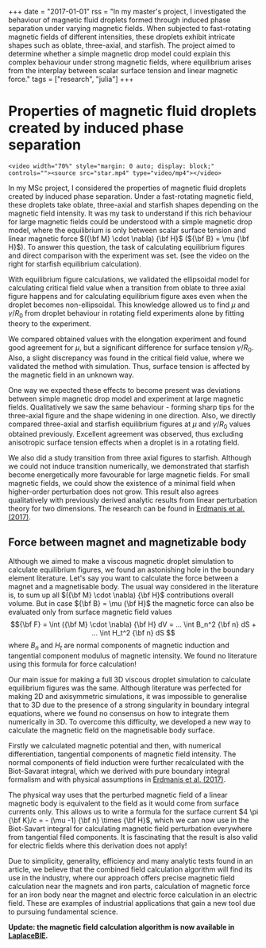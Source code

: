 +++
date = "2017-01-01"
rss = "In my master's project, I investigated the behaviour of magnetic fluid droplets formed through induced phase separation under varying magnetic fields. When subjected to fast-rotating magnetic fields of different intensities, these droplets exhibit intricate shapes such as oblate, three-axial, and starfish. The project aimed to determine whether a simple magnetic drop model could explain this complex behaviour under strong magnetic fields, where equilibrium arises from the interplay between scalar surface tension and linear magnetic force."
tags = ["research", "julia"]
+++

# Properties of magnetic fluid droplets created by induced phase separation

~~~
<video width="70%" style="margin: 0 auto; display: block;" controls=""><source src="star.mp4" type="video/mp4"></video>
~~~

In my MSc project, I considered the properties of magnetic fluid droplets created by induced phase separation. Under a fast-rotating magnetic field, these droplets take oblate, three-axial and starfish shapes depending on the magnetic field intensity. It was my task to understand if this rich behaviour for large magnetic fields could be understood with a simple magnetic drop model, where the equilibrium is only between scalar surface tension and linear magnetic force $({\bf M} \cdot \nabla) {\bf H}$ (${\bf B} = \mu {\bf H}$). To answer this question, the task of calculating equilibrium figures and direct comparison with the experiment was set. (see the video on the right for starfish equilibrium calculation).

With equilibrium figure calculations, we validated the ellipsoidal model for calculating critical field value when a transition from oblate to three axial figure happens and for calculating equilibrium figure axes even when the droplet becomes non-ellipsoidal. This knowledge allowed us to find $\mu$ and $\gamma/R_0$ from droplet behaviour in rotating field experiments alone by fitting theory to the experiment.

We compared obtained values with the elongation experiment and found good agreement for $\mu$, but a significant difference for surface tension $\gamma/R_0$. Also, a slight discrepancy was found in the critical field value, where we validated the method with simulation. Thus, surface tension is affected by the magnetic field in an unknown way.

One way we expected these effects to become present was deviations between simple magnetic drop model and experiment at large magnetic fields. Qualitatively we saw the same behaviour - forming sharp tips for the three-axial figure and the shape widening in one direction. Also, we directly compared three-axial and starfish equilibrium figures at $\mu$ and $\gamma/R_0$ values obtained previously. Excellent agreement was observed, thus excluding anisotropic surface tension effects when a droplet is in a rotating field. 

We also did a study transition from three axial figures to starfish. Although we could not induce transition numerically, we demonstrated that starfish become energetically more favourable for large magnetic fields. For small magnetic fields, we could show the existence of a minimal field when higher-order perturbation does not grow. This result also agrees qualitatively with previously derived analytic results from linear perturbation theory for two dimensions. The research can be found in [Erdmanis et al. (2017)](https://arxiv.org/abs/1703.03654).

## Force between magnet and magnetizable body

Although we aimed to make a viscous magnetic droplet simulation to calculate equilibrium figures, we found an astonishing hole in the boundary element literature. Let's say you want to calculate the force between a magnet and a magnetisable body. The usual way considered in the literature is, to sum up all $({\bf M} \cdot \nabla) {\bf H}$ contributions overall volume. But in case ${\bf B} = \mu {\bf H}$ the magnetic force can also be evaluated only from surface magnetic field values 
$${\bf F} = \int ({\bf M} \cdot \nabla) {\bf H} dV = ... \int B_n^2 {\bf n} dS + ... \int H_t^2 {\bf n} dS $$
where $B_n$ and $H_t$ are normal components of magnetic induction and tangential component modulus of magnetic intensity. We found no literature using this formula for force calculation!

Our main issue for making a full 3D viscous droplet simulation to calculate equilibrium figures was the same. Although literature was perfected for making 2D and axisymmetric simulations, it was impossible to generalise that to 3D due to the presence of a strong singularity in boundary integral equations, where we found no consensus on how to integrate them numerically in 3D. To overcome this difficulty, we developed a new way to calculate the magnetic field on the magnetisable body surface.

Firstly we calculated magnetic potential and then, with numerical differentiation, tangential components of magnetic field intensity. The normal components of field induction were further recalculated with the Biot-Savarat integral, which we derived with pure boundary integral formalism and with physical assumptions in [Erdmanis et al. (2017)](https://arxiv.org/abs/1703.03654). 

The physical way uses that the perturbed magnetic field of a linear magnetic body is equivalent to the field as it would come from surface currents only. This allows us to write a formula for the surface current $4 \pi {\bf K}/c = - (\mu -1) {\bf n} \times {\bf H}$, which we can now use in the Biot-Savart integral for calculating magnetic field perturbation everywhere from tangential filed components. It is fascinating that the result is also valid for electric fields where this derivation does not apply! 

Due to simplicity, generality, efficiency and many analytic tests found in an article, we believe that the combined field calculation algorithm will find its use in the industry, where our approach offers precise magnetic field calculation near the magnets and iron parts, calculation of magnetic force for an iron body near the magnet and electric force calculation in an electric field. These are examples of industrial applications that gain a new tool due to pursuing fundamental science. 

**Update: the magnetic field calculation algorithm is now available in [LaplaceBIE](https://github.com/JanisErdmanis/LaplaceBIE.jl).**
